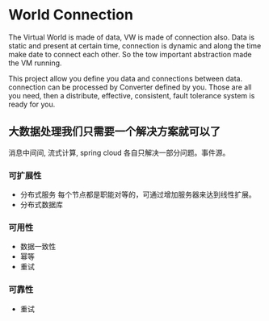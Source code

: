 # World Connection

The Virtual World is made of data, VW is made of connection also. Data is static and present at certain time, connection is dynamic and along the time make date to connect each other. So the tow important abstraction made the VM running.

This project allow you define you data and connections between data. connection can be processed by Converter defined by you. Those are all you need, then a distribute, effective, consistent, fault tolerance system is ready for you.

## 大数据处理我们只需要一个解决方案就可以了

消息中间间, 流式计算, spring cloud 各自只解决一部分问题。事件源。

### 可扩展性

* 分布式服务
    每个节点都是职能对等的，可通过增加服务器来达到线性扩展。
* 分布式数据库

### 可用性

* 数据一致性
* 幂等
* 重试

### 可靠性

* 重试
